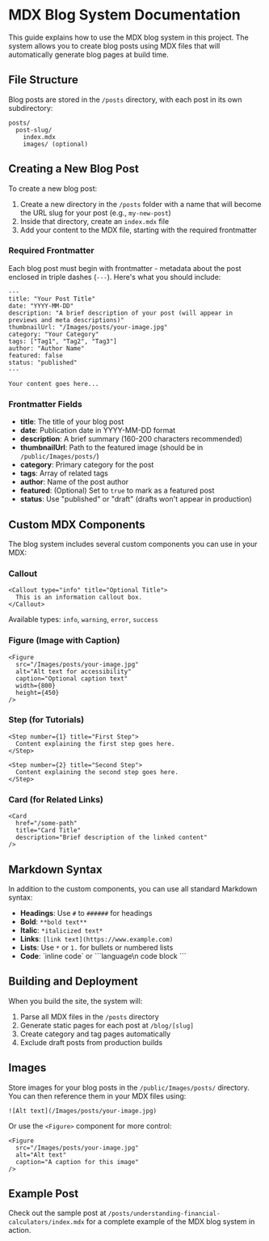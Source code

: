 # MDX Blog System Documentation

This guide explains how to use the MDX blog system in this project. The system allows you to create blog posts using MDX files that will automatically generate blog pages at build time.

## File Structure

Blog posts are stored in the `/posts` directory, with each post in its own subdirectory:

```
posts/
  post-slug/
    index.mdx
    images/ (optional)
```

## Creating a New Blog Post

To create a new blog post:

1. Create a new directory in the `/posts` folder with a name that will become the URL slug for your post (e.g., `my-new-post`)
2. Inside that directory, create an `index.mdx` file
3. Add your content to the MDX file, starting with the required frontmatter

### Required Frontmatter

Each blog post must begin with frontmatter - metadata about the post enclosed in triple dashes (`---`). Here's what you should include:

```mdx
---
title: "Your Post Title"
date: "YYYY-MM-DD"
description: "A brief description of your post (will appear in previews and meta descriptions)"
thumbnailUrl: "/Images/posts/your-image.jpg"
category: "Your Category"
tags: ["Tag1", "Tag2", "Tag3"]
author: "Author Name"
featured: false
status: "published"
---

Your content goes here...
```

### Frontmatter Fields

- **title**: The title of your blog post
- **date**: Publication date in YYYY-MM-DD format
- **description**: A brief summary (160-200 characters recommended)
- **thumbnailUrl**: Path to the featured image (should be in `/public/Images/posts/`)
- **category**: Primary category for the post
- **tags**: Array of related tags
- **author**: Name of the post author
- **featured**: (Optional) Set to `true` to mark as a featured post
- **status**: Use "published" or "draft" (drafts won't appear in production)

## Custom MDX Components

The blog system includes several custom components you can use in your MDX:

### Callout

```mdx
<Callout type="info" title="Optional Title">
  This is an information callout box.
</Callout>
```

Available types: `info`, `warning`, `error`, `success`

### Figure (Image with Caption)

```mdx
<Figure
  src="/Images/posts/your-image.jpg"
  alt="Alt text for accessibility"
  caption="Optional caption text"
  width={800}
  height={450}
/>
```

### Step (for Tutorials)

```mdx
<Step number={1} title="First Step">
  Content explaining the first step goes here.
</Step>

<Step number={2} title="Second Step">
  Content explaining the second step goes here.
</Step>
```

### Card (for Related Links)

```mdx
<Card
  href="/some-path"
  title="Card Title"
  description="Brief description of the linked content"
/>
```

## Markdown Syntax

In addition to the custom components, you can use all standard Markdown syntax:

- **Headings**: Use `#` to `######` for headings
- **Bold**: `**bold text**`
- **Italic**: `*italicized text*`
- **Links**: `[link text](https://www.example.com)`
- **Lists**: Use `*` or `1.` for bullets or numbered lists
- **Code**: \`inline code\` or \```language\n code block \```

## Building and Deployment

When you build the site, the system will:

1. Parse all MDX files in the `/posts` directory
2. Generate static pages for each post at `/blog/[slug]`
3. Create category and tag pages automatically
4. Exclude draft posts from production builds

## Images

Store images for your blog posts in the `/public/Images/posts/` directory. You can then reference them in your MDX files using:

```mdx
![Alt text](/Images/posts/your-image.jpg)
```

Or use the `<Figure>` component for more control:

```mdx
<Figure
  src="/Images/posts/your-image.jpg"
  alt="Alt text"
  caption="A caption for this image"
/>
```

## Example Post

Check out the sample post at `/posts/understanding-financial-calculators/index.mdx` for a complete example of the MDX blog system in action.
